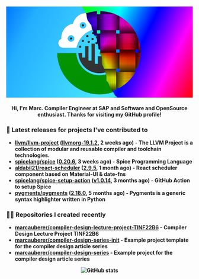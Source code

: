 <p align="center">
	<img src="https://raw.githubusercontent.com/marcauberer/marcauberer/master/images/frontpage-image.jpg">
	<br><br>
	<b>Hi, I'm Marc. Compiler Engineer at SAP and Software and OpenSource enthusiast. Thanks for visiting my GitHub profile!
</p>

### 🚀 Latest releases for projects I've contributed to


- [llvm/llvm-project](https://github.com/llvm/llvm-project) ([llvmorg-19.1.2](https://github.com/llvm/llvm-project/releases/tag/llvmorg-19.1.2), 2 weeks ago) - The LLVM Project is a collection of modular and reusable compiler and toolchain technologies.
- [spicelang/spice](https://github.com/spicelang/spice) ([0.20.6](https://github.com/spicelang/spice/releases/tag/0.20.6), 3 weeks ago) - Spice Programming Language
- [aldabil21/react-scheduler](https://github.com/aldabil21/react-scheduler) ([2.9.5](https://github.com/aldabil21/react-scheduler/releases/tag/2.9.5), 1 month ago) - React scheduler component based on Material-UI &amp; date-fns
- [spicelang/spice-setup-action](https://github.com/spicelang/spice-setup-action) ([v1.0.14](https://github.com/spicelang/spice-setup-action/releases/tag/v1.0.14), 3 months ago) - GitHub Action to setup Spice 
- [pygments/pygments](https://github.com/pygments/pygments) ([2.18.0](https://github.com/pygments/pygments/releases/tag/2.18.0), 5 months ago) - Pygments is a generic syntax highlighter written in Python

### 👨‍💻 Repositories I created recently
- [marcauberer/compiler-design-lecture-project-TINF22B6](https://github.com/marcauberer/compiler-design-lecture-project-TINF22B6) - Compiler Design Lecture Project TINF22B6
- [marcauberer/compiler-design-series-init](https://github.com/marcauberer/compiler-design-series-init) - Example project template for the compiler design article series
- [marcauberer/compiler-design-series](https://github.com/marcauberer/compiler-design-series) - Example project for the compiler design article series

<p align="center">
	<img src="https://github-readme-stats.vercel.app/api?username=marcauberer&show_icons=true&theme=dark" alt="GitHub stats">
</p>
